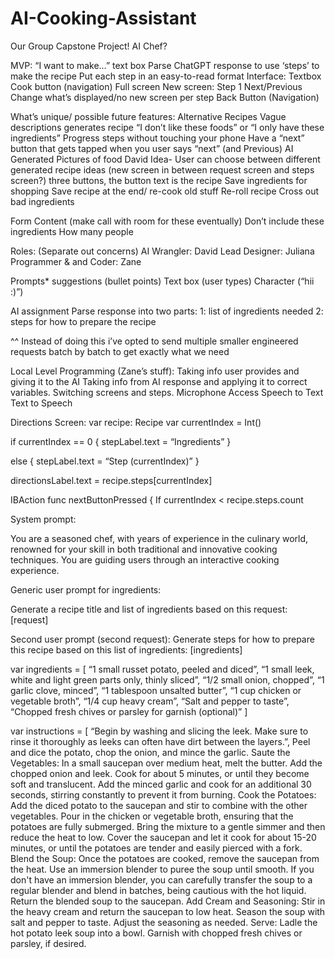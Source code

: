 # AI-Cooking-Assistant
Our Group Capstone Project!
AI Chef?

MVP:
“I want to make…” text box
Parse ChatGPT response to use ‘steps’ to make the recipe
Put each step in an easy-to-read format
Interface:
Textbox
Cook button
(navigation) Full screen New screen: Step 1
Next/Previous
Change what’s displayed/no new screen per step
Back Button (Navigation)

What’s unique/ possible future features:
Alternative Recipes
Vague descriptions generates recipe
“I don’t like these foods” or “I only have these ingredients”
Progress steps without touching your phone
Have a “next” button that gets tapped when you user says “next” (and Previous)
AI Generated Pictures of food
David Idea- User can choose between different generated recipe ideas (new screen in between request screen and steps screen?) three buttons, the button text is the recipe
Save ingredients for shopping
Save recipe at the end/ re-cook old stuff
Re-roll recipe
Cross out bad ingredients

Form Content (make call with room for these eventually)
Don’t include these ingredients
How many people


Roles: (Separate out concerns)
AI Wrangler: David
Lead Designer: Juliana
Programmer & and Coder: Zane

Prompts* suggestions (bullet points)
Text box (user types)
Character (“hii :)”)

AI assignment
Parse response into two parts:
1: list of ingredients needed
2: steps for how to prepare the recipe

^^ Instead of doing this i’ve opted to send multiple smaller engineered requests batch by batch to get exactly what we need

Local Level Programming (Zane’s stuff):
Taking info user provides and giving it to the AI
Taking info from AI response and applying it to correct variables. 
Switching screens and steps.
Microphone Access
Speech to Text
Text to Speech



Directions Screen:
var recipe: Recipe
var currentIndex = Int()

if currentIndex == 0 {
	stepLabel.text = “Ingredients”
}

else {
stepLabel.text = “Step \(currentIndex)”
}

directionsLabel.text = recipe.steps[currentIndex]

IBAction func nextButtonPressed {
	If currentIndex < recipe.steps.count


System prompt:

You are a seasoned chef, with years of experience in the culinary world, renowned for your skill in both traditional and innovative cooking techniques. You are guiding users through an interactive cooking experience.

Generic user prompt for ingredients:

Generate a recipe title and list of ingredients based on this request: [request]

Second user prompt (second request):
Generate steps for how to prepare this recipe based on this list of ingredients: [ingredients]

var ingredients = [
“1 small russet potato, peeled and diced”,
“1 small leek, white and light green parts only, thinly sliced”,
“1/2 small onion, chopped”,
“1 garlic clove, minced”,
“1 tablespoon unsalted butter”,
“1 cup chicken or vegetable broth”,
“1/4 cup heavy cream”,
“Salt and pepper to taste”,
“Chopped fresh chives or parsley for garnish (optional)”
]

var instructions = [
“Begin by washing and slicing the leek. Make sure to rinse it thoroughly as leeks can often have dirt between the layers.”,
Peel and dice the potato, chop the onion, and mince the garlic.
Saute the Vegetables:
In a small saucepan over medium heat, melt the butter.
Add the chopped onion and leek. Cook for about 5 minutes, or until they become soft and translucent.
Add the minced garlic and cook for an additional 30 seconds, stirring constantly to prevent it from burning.
Cook the Potatoes:
Add the diced potato to the saucepan and stir to combine with the other vegetables.
Pour in the chicken or vegetable broth, ensuring that the potatoes are fully submerged.
Bring the mixture to a gentle simmer and then reduce the heat to low. Cover the saucepan and let it cook for about 15-20 minutes, or until the potatoes are tender and easily pierced with a fork.
Blend the Soup:
Once the potatoes are cooked, remove the saucepan from the heat.
Use an immersion blender to puree the soup until smooth. If you don't have an immersion blender, you can carefully transfer the soup to a regular blender and blend in batches, being cautious with the hot liquid.
Return the blended soup to the saucepan.
Add Cream and Seasoning:
Stir in the heavy cream and return the saucepan to low heat.
Season the soup with salt and pepper to taste. Adjust the seasoning as needed.
Serve:
Ladle the hot potato leek soup into a bowl.
Garnish with chopped fresh chives or parsley, if desired.


